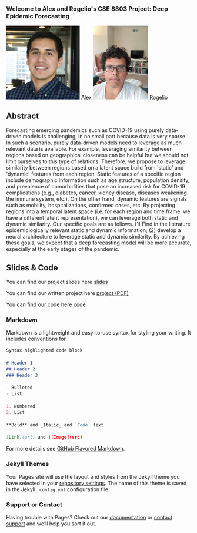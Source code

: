 ### Welcome to Alex and Rogelio's CSE 8803 Project: Deep Epidemic Forecasting

<img src="/images/alex.JPG" width="200" height="200">
Alex
<img src="/images/rogelio.JPG" width="150" height="200">
Rogelio


## Abstract
Forecasting emerging pandemics such as COVID-19 using purely data-driven models is challenging, in no small part because data is very sparse. In such a scenario, purely data-driven models need to leverage as much relevant data is available. For example, leveraging similarity between regions based on geographical closeness can be helpful but we should not limit ourselves to this type of relations. Therefore, we propose to leverage similarity between regions based on a latent space build from 'static' and 'dynamic' features from each region. Static features of a specific region include demographic information such as age structure, population density, and prevalence of comorbidities that pose an increased risk for COVID-19 complications (e.g., diabetes, cancer, kidney disease, diseases weakening the immune system, etc.). On the other hand, dynamic features are signals such as mobility, hospitalizations, confirmed cases, etc. By projecting regions into a temporal latent space (i.e. for each region and time frame, we have a different latent representation), we can leverage both static and dynamic similarity. Our specific goals are as follows. (1) Find in the literature epidemiologically relevant static and dynamic information; (2) develop a neural architecture to leverage static and dynamic similarity. By achieving these goals, we expect that a deep forecasting model will be more accurate, especially at the early stages of the pandemic.

## Slides & Code

You can find our project slides here [slides](https://github.com/RogerRln/Deep-Epidemic-Forecasting/blob/main/DOC/Project_slides.pptx)

You can find our written project here [project (PDF)](https://github.com/RogerRln/Deep-Epidemic-Forecasting/blob/main/DOC/)

You can find our code here [code](https://github.com/RogerRln/Deep-Epidemic-Forecasting/tree/main/SRC%20(code))

### Markdown

Markdown is a lightweight and easy-to-use syntax for styling your writing. It includes conventions for

```markdown
Syntax highlighted code block

# Header 1
## Header 2
### Header 3

- Bulleted
- List

1. Numbered
2. List

**Bold** and _Italic_ and `Code` text

[Link](url) and ![Image](src)
```

For more details see [GitHub Flavored Markdown](https://guides.github.com/features/mastering-markdown/).

### Jekyll Themes

Your Pages site will use the layout and styles from the Jekyll theme you have selected in your [repository settings](https://github.com/RogerRln/DeepEpidemicForecasting/settings). The name of this theme is saved in the Jekyll `_config.yml` configuration file.

### Support or Contact

Having trouble with Pages? Check out our [documentation](https://docs.github.com/categories/github-pages-basics/) or [contact support](https://github.com/contact) and we’ll help you sort it out.
